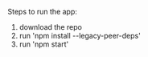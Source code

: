 Steps to run the app:
1. download the repo
2. run 'npm install --legacy-peer-deps'
3. run 'npm start'
